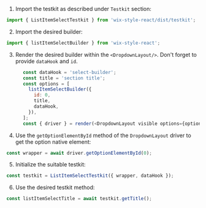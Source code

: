 1. Import the testkit as described under `Testkit` section:
```js
import { ListItemSelectTestkit } from 'wix-style-react/dist/testkit';
```

2. Import the desired builder:
```js
import { listItemSelectBuilder } from 'wix-style-react';
```

3. Render the desired builder within the `<DropdownLayout/>`. Don't forget to provide `dataHook` and `id`.
```js
      const dataHook = 'select-builder';
      const title = 'section title';
      const options = [
        listItemSelectBuilder({
          id: 0,
          title,
          dataHook,
        }),
      ];
      const { driver } = render(<DropdownLayout visible options={options} />);
```

4. Use the `getOptionElementById` method of the `DropdownLayout` driver to get the option native element:
```js
const wrapper = await driver.getOptionElementById(0);
```

5. Initialize the suitable testkit:
```js
const testkit = ListItemSelectTestkit({ wrapper, dataHook });
```

6. Use the desired testkit method:
```js
const listItemSelectTitle = await testkit.getTitle();
```
